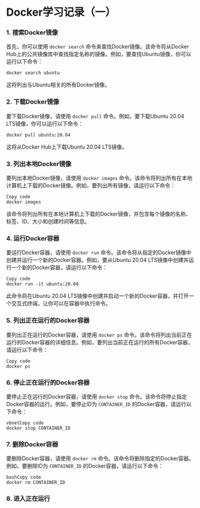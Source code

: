# Docker学习记录（一）

### 1. 搜索Docker镜像

首先，你可以使用 `docker search` 命令来查找Docker镜像。该命令将从Docker Hub上的公共镜像库中查找指定名称的镜像。例如，要查找Ubuntu镜像，你可以运行以下命令：

```shell
docker search ubuntu
```

这将列出与Ubuntu相关的所有Docker镜像。

### 2. 下载Docker镜像

要下载Docker镜像，请使用 `docker pull` 命令。例如，要下载Ubuntu 20.04 LTS镜像，你可以运行以下命令：

```shell
docker pull ubuntu:20.04
```

这将从Docker Hub上下载Ubuntu 20.04 LTS镜像。

### 3. 列出本地Docker镜像

要列出本地Docker镜像，请使用 `docker images` 命令。该命令将列出所有在本地计算机上下载的Docker镜像。例如，要列出所有镜像，请运行以下命令：

```
Copy code
docker images
```

该命令将列出所有在本地计算机上下载的Docker镜像，并包含每个镜像的名称、标签、ID、大小和创建时间等信息。

### 4. 运行Docker容器

要运行Docker容器，请使用 `docker run` 命令。该命令将从指定的Docker镜像中创建并运行一个新的Docker容器。例如，要从Ubuntu 20.04 LTS镜像中创建并运行一个新的Docker容器，请运行以下命令：

```
Copy code
docker run -it ubuntu:20.04
```

此命令将在Ubuntu 20.04 LTS镜像中创建并启动一个新的Docker容器，并打开一个交互式终端，让你可以在容器中执行命令。

### 5. 列出正在运行的Docker容器

要列出正在运行的Docker容器，请使用 `docker ps` 命令。该命令将列出当前正在运行的Docker容器的详细信息。例如，要列出当前正在运行的所有Docker容器，请运行以下命令：

```
Copy code
docker ps
```

### 6. 停止正在运行的Docker容器

要停止正在运行的Docker容器，请使用 `docker stop` 命令。该命令将停止指定Docker容器的运行。例如，要停止ID为 `CONTAINER_ID` 的Docker容器，请运行以下命令：

```
vbnetCopy code
docker stop CONTAINER_ID
```

### 7. 删除Docker容器

要删除Docker容器，请使用 `docker rm` 命令。该命令将删除指定的Docker容器。例如，要删除ID为 `CONTAINER_ID` 的Docker容器，请运行以下命令：

```
bashCopy code
docker rm CONTAINER_ID
```

### 8. 进入正在运行